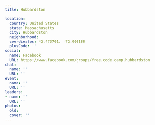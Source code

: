 ```yaml
---
title: Hubbardston

location:
  country: United States
  state: Massachusetts
  city: Hubbardston
  neighborhood: 
  coordinates: 42.473701, -72.006188
  plusCode: ''
social:
  name: Facebook
  URL: https://www.facebook.com/groups/free.code.camp.hubbardston
chat:
  name: ''
  URL: ''
event:
  name: ''
  URL: ''
leaders:
- name: ''
  URL: ''
photos:
  old: 
  cover: ''
---
```

